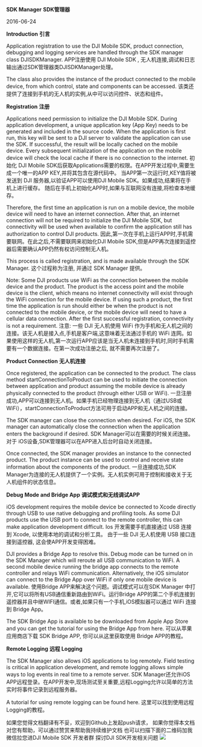 **SDK Manager**
**SDK管理器**

2016-06-24

**Introduction**
**引言**

Application registration to use the DJI Mobile SDK, product connection, debugging and logging services are handled through the SDK manager class DJISDKManager.
APP注册使用 DJI Mobile SDK , 无人机连接,调试和日志输出通过SDK管理器类DJISDKManager处理。

The class also provides the instance of the product connected to the mobile device, from which control, state and components can be accessed.
该类还提供了连接到手机的无人机的实例,从中可以访问控件、状态和组件。

**Registration**
**注册**

Applications need permission to initialize the DJI Mobile SDK. During application development, a unique application key (App Key) needs to be generated and included in the source code. When the application is first run, this key will be sent to a DJI server to validate the application can use the SDK. If successful, the result will be locally cached on the mobile device. Every subsequent initialization of the application on the mobile device will check the local cache if there is no connection to the internet.
初始化 DJI Mobile SDK后获取Applications需要的权限。在APP开发过程中,需要生成一个唯一的APP KEY,并将其包含在源代码中。 当APP第一次运行时,KEY值将被发送到 DJI 服务器,以验证APP可以使用DJI Mobile SDK。如果成功,结果将在手机上进行缓存。 随后在手机上初始化APP时,如果与互联网没有连接,将检查本地缓存。

Therefore, the first time an application is run on a mobile device, the mobile device will need to have an internet connection. After that, an internet connection will not be required to initialize the DJI Mobile SDK, but connectivity will be used when available to confirm the application still has authorization to control DJI products.
因此,第一次在手机上运行APP时,手机需要联网。在此之后,不需要联网来初始化DJI Mobile SDK,但是APP再次连接到遥控器后需要确认APP仍然有权访问控制无人机。

This process is called registration, and is made available through the SDK Manager.
这个过程称为注册, 并通过 SDK Manager 提供。

Note: Some DJI products use WiFi as the connection between the mobile device and the product. The product is the access point and the mobile device is the client, which means no internet connectivity will exist through the WiFi connection for the mobile device. If using such a product, the first time the application is run should either be when the product is not connected to the mobile device, or the mobile device will need to have a cellular data connection. After the first successful registration, connectivity is not a requirement.
注意: 一些 DJI 无人机使用 WiFi 作为手机和无人机之间的连接。该无人机是接入点,手机是客户端,这意味着无法通过手机的 WiFi 连网。如果使用这样的无人机,第一次运行APP应该是当无人机未连接到手机时,同时手机需要有一个数据连接。在第一次成功注册之后, 就不需要再次注册了。

**Product Connection**
**无人机连接**

Once registered, the application can be connected to the product. The class method startConnectionToProduct can be used to initiate the connection between application and product assuming the mobile device is already physically connected to the product (through either USB or WiFi).
一旦注册成功,APP可以连接到无人机。如果手机已经物理连接到无人机（通过USB或WiFi），startConnectionToProduct方法可用于启动APP和无人机之间的连接。

The SDK manager can close the connection when desired. For iOS, the SDK manager can automatically close the connection when the application enters the background if desired.
SDK Manager可以在需要的时候关闭连接。对于 iOS设备,SDK管理器可以在APP进入后台时自动关闭连接。

Once connected, the SDK manager provides an instance to the connected product. The product instance can be used to control and receive state information about the components of the product.
一旦连接成功,SDK Manager为连接的无人机提供了一个实例。无人机实例可用于控制和接收关于无人机组件的状态信息。

**Debug Mode and Bridge App**
**调试模式和无线调试APP**

iOS development requires the mobile device be connected to Xcode directly through USB to use native debugging and profiling tools. As some DJI products use the USB port to connect to the remote controller, this can make application development difficult.
Ios 开发需要手机直接通过 USB 连接到 Xcode, 以使用本地的调试和分析工具。 由于一些 DJI 无人机使用 USB 接口连接到遥控器, 这会使APP开发变得困难。

DJI provides a Bridge App to resolve this. Debug mode can be turned on in the SDK Manager which will reroute all USB communication to WiFi. A second mobile device running the bridge app connects to the remote controller and relays WiFi communication. Alternatively, the iOS simulator can connect to the Bridge App over WiFi if only one mobile device is available.
使用Bridge APP来解决这个问题。调试模式可以在SDK Manager 中打开,它可以将所有USB通信重新路由到WiFi。运行Bridge APP的第二个手机连接到遥控器并且中继WIFI通信。或者,如果只有一个手机,iOS模拟器可以通过 WiFi 连接到 Bridge App。

The SDK Bridge App is available to be downloaded from Apple App Store and you can get the tutorial for using the Bridge App from here.
可以从苹果应用商店下载 SDK Bridge APP, 你可以从这里获取使用 Bridge APP的教程。

**Remote Logging**
**远程 Logging**

The SDK Manager also allows iOS applications to log remotely. Field testing is critical in application development, and remote logging allows simple ways to log events in real time to a remote server.
SDK Manager还允许iOS APP远程登录。在APP开发中,现场测试至关重要,远程Logging允许以简单的方法实时将事件记录到远程服务器。

A tutorial for using remote logging can be found here.
这里可以找到使用远程Logging的教程。


如果您觉得文档翻译有不妥，欢迎到Github上发起push请求，
如果你觉得本文档对您有帮助，可以通过赞赏来帮助我持续维护文档
也可以扫描下面的二维码加我微信拉您进DJI Mobile SDK 开发者群 探讨DJI SDK开发相关问题
![](images/20180303_092058.jpg)